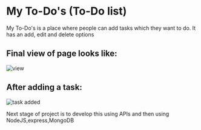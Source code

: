 # My To-Do's (To-Do list)

My To-Do's is a place where people can add tasks which they want to do. It has an add, edit and delete options

## Final view of page looks like:
![view](https://user-images.githubusercontent.com/97884235/177318543-94d5e11c-e56c-4b1e-a22f-f0b72ccf899f.png)

## After adding a task:
![task added](https://user-images.githubusercontent.com/97884235/177318590-0658ed8e-9da1-440e-bf39-fa6d7bb68818.png)

Next stage of project is to develop this using APIs and then using NodeJS,express,MongoDB

